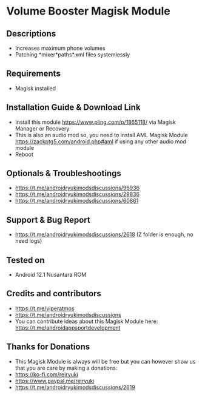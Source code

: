 # Volume Booster Magisk Module

## Descriptions
- Increases maximum phone volumes
- Patching \*mixer\*paths\*.xml files systemlessly

## Requirements
- Magisk installed

## Installation Guide & Download Link
- Install this module https://www.pling.com/p/1865118/ via Magisk Manager or Recovery
- This is also an audio mod so, you need to install AML Magisk Module https://zackptg5.com/android.php#aml if using any other audio mod module
- Reboot

## Optionals & Troubleshootings
- https://t.me/androidryukimodsdiscussions/96936
- https://t.me/androidryukimodsdiscussions/29836
- https://t.me/androidryukimodsdiscussions/60861

## Support & Bug Report
- https://t.me/androidryukimodsdiscussions/2618 (Z folder is enough, no need logs)

## Tested on
- Android 12.1 Nusantara ROM

## Credits and contributors
- https://t.me/viperatmos
- https://t.me/androidryukimodsdiscussions
- You can contribute ideas about this Magisk Module here: https://t.me/androidappsportdevelopment

## Thanks for Donations
- This Magisk Module is always will be free but you can however show us that you are care by making a donations:
- https://ko-fi.com/reiryuki
- https://www.paypal.me/reiryuki
- https://t.me/androidryukimodsdiscussions/2619


